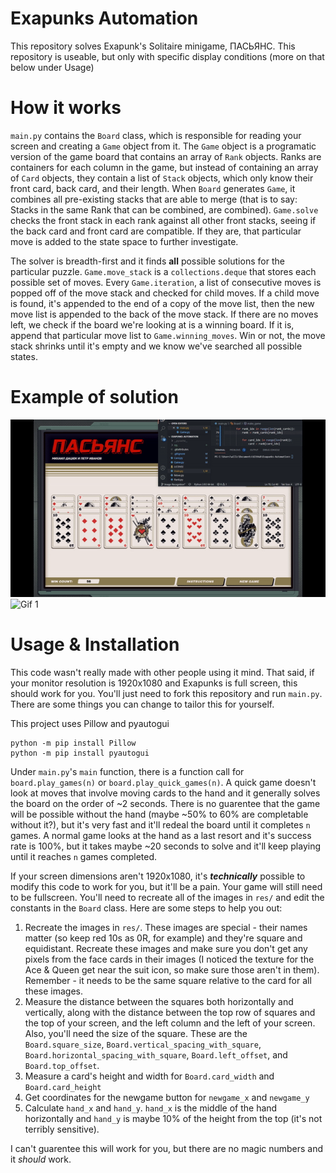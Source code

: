 # Exapunks Automation

This repository solves Exapunk's Solitaire minigame, ПАСЬЯНС. This repository is useable, but only with specific display conditions (more on that below under Usage)

# How it works
`main.py` contains the `Board` class, which is responsible for reading your screen and creating a `Game` object from it. The `Game` object is a programatic version of the game board that contains an array of `Rank` objects. Ranks are containers for each column in the game, but instead of containing an array of `Card` objects, they contain a list of `Stack` objects, which only know their front card, back card, and their length. When `Board` generates `Game`, it combines all pre-existing stacks that are able to merge (that is to say: Stacks in the same Rank that can be combined, are combined). `Game.solve` checks the front stack in each rank against all other front stacks, seeing if the back card and front card are compatible. If they are, that particular move is added to the state space to further investigate.

The solver is breadth-first and it finds **all** possible solutions for the particular puzzle. `Game.move_stack` is a `collections.deque` that stores each possible set of moves. Every `Game.iteration`, a list of consecutive moves is popped off of the move stack and checked for child moves. If a child move is found, it's appended to the end of a copy of the move list, then the new move list is appended to the back of the move stack. If there are no moves left, we check if the board we're looking at is a winning board. If it is, append that particular move list to `Game.winning_moves`. Win or not, the move stack shrinks until it's empty and we know we've searched all possible states.

# Example of solution
![Gif 0](ex/solitaire_0.gif)
![Gif 1](ex/solitaire_1.gif)

# Usage & Installation
This code wasn't really made with other people using it mind. That said, if your monitor resolution is 1920x1080 and Exapunks is full screen, this should work for you. You'll just need to fork this repository and run `main.py`. There are some things you can change to tailor this for yourself.

This project uses Pillow and pyautogui
```
python -m pip install Pillow
python -m pip install pyautogui
```

Under `main.py`'s `main` function, there is a function call for `board.play_games(n)` or `board.play_quick_games(n)`. A quick game doesn't look at moves that involve moving cards to the hand and it generally solves the board on the order of ~2 seconds. There is no guarentee that the game will be possible without the hand (maybe ~50% to 60% are completable without it?), but it's very fast and it'll redeal the board until it completes `n` games. A normal game looks at the hand as a last resort and it's success rate is 100%, but it takes maybe ~20 seconds to solve and it'll keep playing until it reaches `n` games completed.

If your screen dimensions aren't 1920x1080, it's ***technically*** possible to modify this code to work for you, but it'll be a pain. Your game will still need to be fullscreen. You'll need to recreate all of the images in `res/` and edit the constants in the `Board` class. Here are some steps to help you out:
1. Recreate the images in `res/`. These images are special - their names matter (so keep red 10s as 0R, for example) and they're square and equidistant. Recreate these images and make sure you don't get any pixels from the face cards in their images (I noticed the texture for the Ace & Queen get near the suit icon, so make sure those aren't in them). Remember - it needs to be the same square relative to the card for all these images.
2. Measure the distance between the squares both horizontally and vertically, along with the distance between the top row of squares and the top of your screen, and the left column and the left of your screen. Also, you'll need the size of the square. These are the `Board.square_size`, `Board.vertical_spacing_with_square`, `Board.horizontal_spacing_with_square`, `Board.left_offset`, and `Board.top_offset`.
3. Measure a card's height and width for `Board.card_width` and `Board.card_height`
4. Get coordinates for the newgame button for `newgame_x` and `newgame_y`
5. Calculate `hand_x` and `hand_y`. `hand_x` is the middle of the hand horizontally and `hand_y` is maybe 10% of the height from the top (it's not terribly sensitive).

I can't guarentee this will work for you, but there are no magic numbers and it *should* work.
